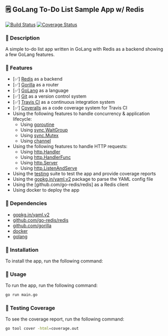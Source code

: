 ## 🗒 GoLang To-Do List Sample App w/ Redis

[![Build Status](https://app.travis-ci.com/bvisonl/godo-list.svg?branch=master)](https://app.travis-ci.com/bvisonl/godo-list) [![Coverage Status](https://coveralls.io/repos/github/bvisonl/godo-list/badge.svg)](https://coveralls.io/github/bvisonl/godo-list)

### 📝 Description

A simple to-do list app written in GoLang with Redis as a backend showing a few GoLang features.

### 📝 Features

- [✅] [Redis](https://redis.io/) as a backend
- [✅] [Gorilla](https://godoc.org/github.com/gorilla/mux) as a router
- [✅] [GoLang](https://golang.org/) as a language
- [✅] [Git](https://git-scm.com/) as a version control system
- [✅] [Travis CI](https://travis-ci.org/) as a continuous integration system
- [✅] [Coveralls](https://coveralls.io/) as a code coverage system for Travis CI
- Using the following features to handle concurrency & application lifecycle:
  - Using [goroutine](https://golang.org/pkg/runtime/#Goexit)
  - Using [sync.WaitGroup](https://golang.org/pkg/sync/#WaitGroup)
  - Using [sync.Mutex](https://golang.org/pkg/sync/#Mutex)
  - Using [channel](https://golang.org/pkg/sync/#Channel)
- Using the following features to handle HTTP requests:
  - Using [http.Handler](https://golang.org/pkg/net/http/#Handler)
  - Using [http.HandlerFunc](https://golang.org/pkg/net/http/#HandlerFunc)
  - Using [http.Server](https://golang.org/pkg/net/http/#Server)
  - Using [http.ListenAndServe](https://golang.org/pkg/net/http/#ListenAndServe)
- Using the [testing](https://golang.org/pkg/testing/) suite to test the app and provide coverage reports
- Using the [gopkg.in/yaml.v2](https://gopkg.in/yaml.v2) package to parse the YAML config file
- Using the [github.com/go-redis/redis] as a Redis client
- Using docker to deploy the app

### 📝 Dependencies

- [gopkg.in/yaml.v2](https://gopkg.in/yaml.v2)
- [github.com/go-redis/redis]()
- [github.com/gorilla]()
- [docker](https://www.docker.com/)
- [golang]()

### 📝 Installation

To install the app, run the following command:

### 📝 Usage

To run the app, run the following command:

```bash
go run main.go
```

### 📝 Testing Coverage

To see the coverage report, run the following command:

```bash
go tool cover -html=coverage.out
```
